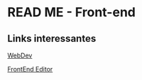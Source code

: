 # READ ME - Front-end



## Links interessantes

[WebDev](https://web.dev/learn/html])

[FrontEnd Editor](https://www.fronteditor.dev/conceitos-html)
